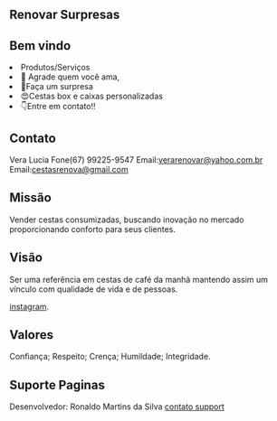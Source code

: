 ## Renovar Surpresas

## Bem vindo 
<li>Produtos/Serviços</li>
<li>💖 Agrade quem você ama,</li>
<li>🤗Faça um surpresa</li>
<li>😍Cestas box e caixas personalizadas</li>
<li>👇Entre em contato!!</li>

## Contato

Vera Lucia
Fone(67) 99225-9547
Email:verarenovar@yahoo.com.br
Email:cestasrenova@gmail.com

## Missão

Vender cestas consumizadas, buscando inovação no mercado proporcionando conforto para seus clientes.


## Visão
Ser uma referência em cestas de café da manhã mantendo assim um vínculo com qualidade de vida e de pessoas.


[instagram](https://www.instagram.com/renovar.surpresas/).

## Valores

Confiança; Respeito; Crença; Humildade; Integridade.


## Suporte Paginas

Desenvolvedor: Ronaldo Martins da Silva [contato support](https://www.linkedin.com/in/ronaldo-martins-da-silva-a07131122/) 
